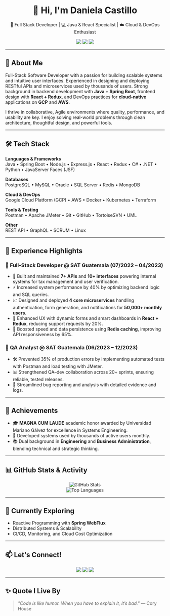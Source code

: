 <h1 align="center">👋 Hi, I'm Daniela Castillo</h1>

<p align="center">
  🚀 Full Stack Developer | 💻 Java & React Specialist | ☁️ Cloud & DevOps Enthusiast
</p>

<p align="center">
  <img src="https://img.shields.io/badge/Location-Cuilapa%2C%20Guatemala-blue?style=for-the-badge&logo=google-maps" />
  <a href="mailto:danielacastillogiron@gmail.com"><img src="https://img.shields.io/badge/Gmail-danielacastillogiron@gmail.com-D14836?style=for-the-badge&logo=gmail&logoColor=white" /></a>
  <a href="https://linkedin.com/in/daniela-castillo-giron"><img src="https://img.shields.io/badge/LinkedIn-daniela--castillo--giron-0A66C2?style=for-the-badge&logo=linkedin&logoColor=white" /></a>
</p>

---

## 🧠 About Me

Full-Stack Software Developer with a passion for building scalable systems and intuitive user interfaces. Experienced in designing and deploying RESTful APIs and microservices used by thousands of users. Strong background in backend development with **Java + Spring Boot**, frontend design with **React + Redux**, and DevOps practices for **cloud-native** applications on **GCP** and **AWS**.

I thrive in collaborative, Agile environments where quality, performance, and usability are key. I enjoy solving real-world problems through clean architecture, thoughtful design, and powerful tools.

---

## 🛠 Tech Stack

**Languages & Frameworks**  
Java • Spring Boot • Node.js • Express.js • React • Redux • C# • .NET • Python • JavaServer Faces (JSF)

**Databases**  
PostgreSQL • MySQL • Oracle • SQL Server • Redis • MongoDB

**Cloud & DevOps**  
Google Cloud Platform (GCP) • AWS • Docker • Kubernetes • Terraform

**Tools & Testing**  
Postman • Apache JMeter • Git • GitHub • TortoiseSVN • UML

**Other**  
REST API • GraphQL • SCRUM • Linux

---

## 💼 Experience Highlights

### 🔹 Full-Stack Developer @ SAT Guatemala (07/2022 – 04/2023)
- 🧩 Built and maintained **7+ APIs** and **10+ interfaces** powering internal systems for tax management and user verification.
- ⚡️ Increased system performance by 40% by optimizing backend logic and SQL queries.
- 📈 Designed and deployed **4 core microservices** handling authentication, form generation, and notifications for **50,000+ monthly users**.
- 🧠 Enhanced UX with dynamic forms and smart dashboards in **React + Redux**, reducing support requests by 20%.
- 🧪 Boosted speed and data persistence using **Redis caching**, improving API responsiveness by 65%.

### 🔹 QA Analyst @ SAT Guatemala (06/2023 – 12/2023)
- 🛠 Prevented 35% of production errors by implementing automated tests with Postman and load testing with JMeter.
- 📊 Strengthened QA–dev collaboration across 20+ sprints, ensuring reliable, tested releases.
- 🐞 Streamlined bug reporting and analysis with detailed evidence and logs.

---

## 🌟 Achievements

- 🎓 **MAGNA CUM LAUDE** academic honor awarded by Universidad Mariano Gálvez for excellence in Systems Engineering.
- 🧠 Developed systems used by thousands of active users monthly.
- 📚 Dual background in **Engineering** and **Business Administration**, blending technical and strategic thinking.

---

## 📊 GitHub Stats & Activity
<p align="center">
  <img src="https://github-readme-stats.vercel.app/api?username=daniela-castillo-giron&show_icons=true&theme=radical" alt="GitHub Stats" />
  <br />
  <img src="https://github-readme-stats.vercel.app/api/top-langs/?username=daniela-castillo-giron&layout=compact&theme=radical" alt="Top Languages" />
</p>

---

## 🚀 Currently Exploring

- Reactive Programming with **Spring WebFlux**
- Distributed Systems & Scalability
- CI/CD, Monitoring, and Cloud Cost Optimization

---

## 📫 Let's Connect!

<p align="center">
  <a href="mailto:danielacastillogiron@gmail.com"><img src="https://img.shields.io/badge/Gmail-D14836?style=for-the-badge&logo=gmail&logoColor=white" /></a>
  <a href="https://linkedin.com/in/daniela-castillo-giron"><img src="https://img.shields.io/badge/LinkedIn-0A66C2?style=for-the-badge&logo=linkedin&logoColor=white" /></a>
  <a href="https://github.com/daniela-castillo-giron"><img src="https://img.shields.io/badge/GitHub-181717?style=for-the-badge&logo=github&logoColor=white" /></a>
</p>

---

## ✨ Quote I Live By

> _"Code is like humor. When you have to explain it, it’s bad."_ — Cory House
